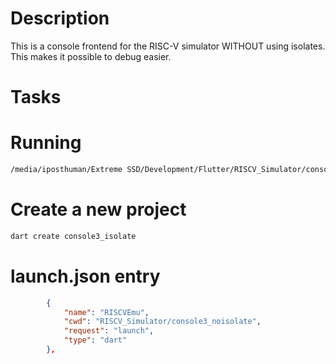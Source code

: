 # Description
This is a console frontend for the RISC-V simulator WITHOUT using isolates. This makes it possible to debug easier.

# Tasks

# Running
```sh
/media/iposthuman/Extreme SSD/Development/Flutter/RISCV_Simulator/console3/bin$ dart run console3.dart
```

# Create a new project
```sh
dart create console3_isolate
```

# launch.json entry
```json
        {
            "name": "RISCVEmu",
            "cwd": "RISCV_Simulator/console3_noisolate",
            "request": "launch",
            "type": "dart"
        },
```
